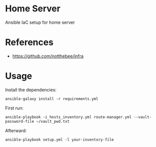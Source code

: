 # Home Server

Ansible IaC setup for home server

# References

- https://github.com/notthebee/infra

# Usage

Install the dependencies:
```
ansible-galaxy install -r requirements.yml
```

First run:
```
ansible-playbook -i hosts_inventory.yml route-manager.yml --vault-password-file ~/vault_pwd.txt
```

Afterward:
```
ansible-playbook setup.yml -l your-inventory-file
```